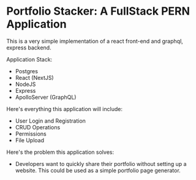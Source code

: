 # Portfolio Stacker: A FullStack PERN Application

This is a very simple implementation of a react front-end and graphql, express backend.

Application Stack:

- Postgres
- React (NextJS)
- NodeJS
- Express
- ApolloServer (GraphQL)

Here's everything this application will include: 

- User Login and Registration
- CRUD Operations
- Permissions
- File Upload 


Here's the problem this application solves:
- Developers want to quickly share their portfolio without setting up a website. This could be used as a simple portfolio page generator.
